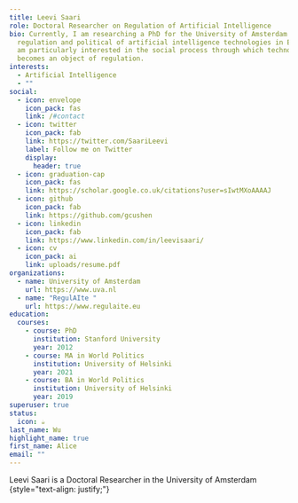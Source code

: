 ```yaml
---
title: Leevi Saari
role: Doctoral Researcher on Regulation of Artificial Intelligence
bio: Currently, I am researching a PhD for the University of Amsterdam on the
  regulation and political of artificial intelligence technologies in Europe. I
  am particularly interested in the social process through which technology
  becomes an object of regulation.
interests:
  - Artificial Intelligence
  - ""
social:
  - icon: envelope
    icon_pack: fas
    link: /#contact
  - icon: twitter
    icon_pack: fab
    link: https://twitter.com/SaariLeevi
    label: Follow me on Twitter
    display:
      header: true
  - icon: graduation-cap
    icon_pack: fas
    link: https://scholar.google.co.uk/citations?user=sIwtMXoAAAAJ
  - icon: github
    icon_pack: fab
    link: https://github.com/gcushen
  - icon: linkedin
    icon_pack: fab
    link: https://www.linkedin.com/in/leevisaari/
  - icon: cv
    icon_pack: ai
    link: uploads/resume.pdf
organizations:
  - name: University of Amsterdam
    url: https://www.uva.nl
  - name: "RegulAIte "
    url: https://www.regulaite.eu
education:
  courses:
    - course: PhD
      institution: Stanford University
      year: 2012
    - course: MA in World Politics
      institution: University of Helsinki
      year: 2021
    - course: BA in World Politics
      institution: University of Helsinki
      year: 2019
superuser: true
status:
  icon: ☕️
last_name: Wu
highlight_name: true
first_name: Alice
email: ""
---
```

Leevi Saari is a Doctoral Researcher in the University of Amsterdam
{style="text-align: justify;"}